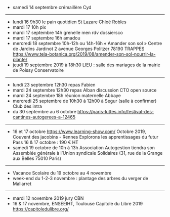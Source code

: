 - samedi 14 septembre crémaillère Cyd
---
- lundi 16 9h30 le pain quotidien St Lazare Chloé Robles
- mardi 17 10h pix
- mardi 17 septembre 14h grenelle men rdv dossiersco
- mardi 17 septembre 16h amadou
- mercredi 18 septembre 10h-12h ou 14h-16h « Amander son sol »  Centre de Jardins Jardinot 2 avenue Georges Politzer 78190 TRAPPES https://www.tela-botanica.org/2019/08/amender-son-sol-nourrir-la-plante/
- jeudi 19 septembre 2019 à 18h30 LIEU : salle des mariages de la mairie de Poissy Conservatoire
---
- lundi 23 septembre 12h30 repas Fabien
- mardi 24 septembre 12h30 repas Alban discussion CTO open source
- mardi 24 septembre 18h réunion maternelle Abbaye
- mercredi 25 septembre de 10h30 à 12h00 à Segur (salle à confirmer) Club des intra
- du 30 septembre au 6 octobre https://paris-luttes.info/festival-des-cantines-autogerees-a-12465
---
- 16 et 17 octobre https://www.learning-show.com/ Octobre 2019, Couvent des jacobins - Rennes   Explorons les apprentissages du futur  Pass 16 & 17 octobre : 190 € HT
- samedi 19 octobre de 10h à 13h Association Autogestion tiendra son Assemblée générale à l’Union syndicale Solidaires (31, rue de la Grange aux Belles 75010 Paris) 
---
- Vacance Scolaire du 19 octobre au 4 novembre
- week-end du 1-2-3 novembre : plantage des arbres du verger de Mallarret
---
- mardi 12 novembre 2019 jury CBN
- 16 & 17 novembre, ENSEEIHT, Toulouse Capitole du Libre 2019 https://capitoledulibre.org/


